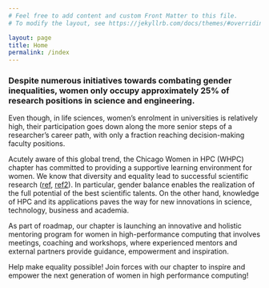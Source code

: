 ```yaml
---
# Feel free to add content and custom Front Matter to this file.
# To modify the layout, see https://jekyllrb.com/docs/themes/#overriding-theme-defaults

layout: page
title: Home 
permalink: /index
---
```


### Despite numerous initiatives towards combating gender inequalities, women only occupy approximately 25% of research positions in science and engineering.

Even though, in life sciences, women’s enrolment in universities is relatively high, their participation goes down along the more senior steps of a researcher’s career path, with only a fraction reaching decision-making faculty positions.

Acutely aware of this global trend, the Chicago Women in HPC (WHPC) chapter has committed to providing a supportive learning environment for women. We know that diversity and equality lead to successful scientific research ([ref](https://hbr.org/2016/11/why-diverse-teams-are-smarter), [ref2](https://www.pnas.org/doi/10.1073/pnas.2200841119)). In particular, gender balance enables the realization of the full potential of the best scientific talents. On the other hand, knowledge of HPC and its applications paves the way for new innovations in science, technology, business and academia.

As part of roadmap, our chapter is launching an innovative and holistic mentoring program for women in high-performance computing that involves meetings, coaching and workshops, where experienced mentors and external partners provide guidance, empowerment and inspiration. 

Help make equality possible! Join forces with our chapter to inspire and empower the next generation of women in high performance computing!
